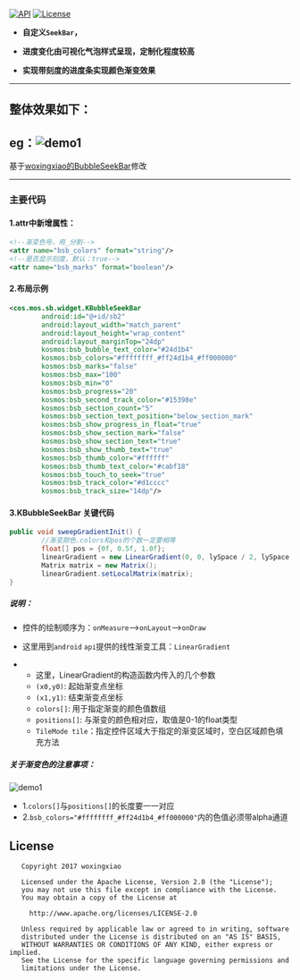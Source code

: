 [![API](https://img.shields.io/badge/API-16%2B-blue.svg?style=flat)](https://android-arsenal.com/api?level=16)
[![License](http://img.shields.io/badge/License-Apache%202.0-brightgreen.svg?style=flat)](https://opensource.org/licenses/Apache-2.0)

 

- **自定义`SeekBar`，**

- **进度变化由可视化气泡样式呈现，定制化程度较高**  
- **实现带刻度的进度条实现颜色渐变效果**

---
## 整体效果如下：

eg：![demo1](https://github.com/KosmoSakura/BubbleSeekBar/blob/master/show/showinit.gif)
---

基于[woxingxiao的BubbleSeekBar](https://github.com/woxingxiao/BubbleSeekBar)修改

---

### 主要代码
#### 1.attr中新增属性：

```xml
<!--渐变色号，用_分割-->
<attr name="bsb_colors" format="string"/>
<!--是否显示刻度，默认：true-->
<attr name="bsb_marks" format="boolean"/>
```

#### 2.布局示例

```xml
<cos.mos.sb.widget.KBubbleSeekBar
        android:id="@+id/sb2"
        android:layout_width="match_parent"
        android:layout_height="wrap_content"
        android:layout_marginTop="24dp"
        kosmos:bsb_bubble_text_color="#24d1b4"
        kosmos:bsb_colors="#ffffffff_#ff24d1b4_#ff000000"
        kosmos:bsb_marks="false"
        kosmos:bsb_max="100"
        kosmos:bsb_min="0"
        kosmos:bsb_progress="20"
        kosmos:bsb_second_track_color="#15398e"
        kosmos:bsb_section_count="5"
        kosmos:bsb_section_text_position="below_section_mark"
        kosmos:bsb_show_progress_in_float="true"
        kosmos:bsb_show_section_mark="false"
        kosmos:bsb_show_section_text="true"
        kosmos:bsb_show_thumb_text="true"
        kosmos:bsb_thumb_color="#ffffff"
        kosmos:bsb_thumb_text_color="#cabf18"
        kosmos:bsb_touch_to_seek="true"
        kosmos:bsb_track_color="#d1cccc"
        kosmos:bsb_track_size="14dp"/>
```

#### 3.KBubbleSeekBar 关键代码

```java
public void sweepGradientInit() {
        //渐变颜色.colors和pos的个数一定要相等
        float[] pos = {0f, 0.5f, 1.0f};
        linearGradient = new LinearGradient(0, 0, lySpace / 2, lySpace / 2, colors, pos, Shader.TileMode.REPEAT);
        Matrix matrix = new Matrix();
        linearGradient.setLocalMatrix(matrix);
}
```

##### 说明：

- 控件的绘制顺序为：`onMeasure`-->`onLayout`-->`onDraw`

- 这里用到`android` `api`提供的线性渐变工具：`LinearGradient`

- - 这里，LinearGradient的构造函数内传入的几个参数
  - `(x0,y0)`: 起始渐变点坐标
  - `(x1,y1)`: 结束渐变点坐标
  - `colors[]`: 用于指定渐变的颜色值数组 
  - `positions[]`: 与渐变的颜色相对应，取值是0-1的float类型
  - `TileMode tile`：指定控件区域大于指定的渐变区域时，空白区域颜色填充方法

##### 关于渐变色的注意事项：

![demo1](https://github.com/KosmoSakura/BubbleSeekBar/blob/master/show/notice.gif)

- 1.`colors[]`与`positions[]`的长度要一一对应
- 2.`bsb_colors="#ffffffff_#ff24d1b4_#ff000000"`内的色值必须带alpha通道


## License
```
   Copyright 2017 woxingxiao

   Licensed under the Apache License, Version 2.0 (the "License");
   you may not use this file except in compliance with the License.
   You may obtain a copy of the License at

     http://www.apache.org/licenses/LICENSE-2.0

   Unless required by applicable law or agreed to in writing, software
   distributed under the License is distributed on an "AS IS" BASIS,
   WITHOUT WARRANTIES OR CONDITIONS OF ANY KIND, either express or implied.
   See the License for the specific language governing permissions and
   limitations under the License.
```
